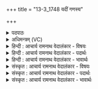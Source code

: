 +++
title = "13-3_1748 यदीं गणस्य"

+++
<details><summary>पदपाठः</summary>

य꣢त्। ई꣣म्। ग꣡ण꣢स्य। र꣣शना꣢म्। अ꣡जी꣢꣯ग꣣रि꣡ति꣢। शु꣡चिः꣢꣯। अ꣣ङ्क्ते। शु꣡चि꣢꣯भिः। गो꣡भिः꣢꣯। अ꣣ग्निः꣢। आत्। द꣡क्षि꣢꣯णा। यु꣣ज्यते। वाजय꣡न्ति꣢। उ꣣त्ताना꣢म्। ऊ꣣र्ध्वः। अ꣣धयत्। जुहू꣡भिः꣢। १७४८।
</details>

<details><summary>अधिमन्त्रम् (VC)</summary>

- अग्निः
- बुधगविष्ठिरावात्रेयौ
- त्रिष्टुप्
- धैवतः
</details>

<details><summary>हिन्दी : आचार्य रामनाथ वेदालंकार - विषयः</summary>

अगले मन्त्र में उपास्य-उपासक का विषय है।
</details>

<details><summary>हिन्दी : आचार्य रामनाथ वेदालंकार - पदार्थः</summary>

पदार्थान्वयभाषाः -  (यत्) जब (ईम्) यह उपासक (गणस्य) स्तुति-समूह की (रशनाम्) शृङ्खला को (अजीगः) ध्वनित करता है,तब (शुचिः) पवित्र और देदीप्यमान (अग्निः) परमेश्वर (शुचिभिः) पवित्र और देदीप्यमान (गोभिः) तेजों से (अङ्क्ते) उसे प्रकाशित करता है। (आत्) तदनन्तर (वाजयन्ति) उपासक को बलवान् करती हुई (दक्षिणा) आत्मसमर्पण की क्रिया (युज्यते) प्रवृत्त होती है। (ऊर्ध्वः) सर्वोन्नत जगदीश्वर (जुहूभिः) वाणियों से (उत्तानाम्) उच्चारण की हुई स्तुति को (अधयत्) पान करता है ॥३॥
</details>

<details><summary>हिन्दी : आचार्य रामनाथ वेदालंकार - भावार्थः</summary>

भावार्थभाषाः -  उपासक के हृदय से निकली हुई पवित्र स्तुति को जगदीश्वर अवश्य स्वीकार करता है और उपासक को कृतकृत्य कर देता है ॥३॥
</details>

<details><summary>संस्कृत : आचार्य रामनाथ वेदालंकार - विषयः</summary>

अथोपास्योपासकविषयमाह।
</details>

<details><summary>संस्कृत : आचार्य रामनाथ वेदालंकार - पदार्थः</summary>

पदार्थान्वयभाषाः -  (यत्) यदा (ईम्) अयम् उपासकः (गणस्य) स्तोत्रसमूहस्य (रशनाम्) शृङ्खलाम् (अजीगः) गृणाति शब्दयति।[गॄ शब्दे धातोर्लडर्थे लुङ्।]तदा (शुचिः) पवित्रः शोचमानश्च (अग्निः) परमेश्वरः (शुचिभिः) पवित्रैः शोचमानैश्च (गोभिः) तेजोभिः (अङ्क्ते) तं प्रकाशयति।[अञ्जू व्यक्तिम्रक्षणकान्तिगतिषु।] (आत्) तदनन्तरम् (वाजयन्ती) उपासकं बलिनं कुर्वती (दक्षिणा) आत्मसमर्पणक्रिया (युज्यते) प्रवर्तते। (ऊर्ध्वः) सर्वोन्नतो जगदीश्वरः, (जुहूभिः) वाग्भिः।[वाग् जुहूः। तै० आ० २।१७।२।] (उत्तानाम्) उद्गतां स्तुतिम् (अधयत्) पिबति ॥३॥२
</details>

<details><summary>संस्कृत : आचार्य रामनाथ वेदालंकार - भावार्थः</summary>

भावार्थभाषाः -  उपासकस्य हृदयान्निर्गतां पवत्रां स्तुतिं जगदीश्वरोऽवश्यं स्वीकरोत्युपासकं च कृतकृत्यं विदधाति ॥३॥
</details>